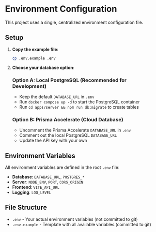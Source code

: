 # Environment Configuration

This project uses a single, centralized environment configuration file.

## Setup

1. **Copy the example file:**
   ```bash
   cp .env.example .env
   ```

2. **Choose your database option:**

   ### Option A: Local PostgreSQL (Recommended for Development)
   - Keep the default `DATABASE_URL` in `.env`
   - Run `docker compose up -d` to start the PostgreSQL container
   - Run `cd apps/server && npm run db:migrate` to create tables

   ### Option B: Prisma Accelerate (Cloud Database)
   - Uncomment the Prisma Accelerate `DATABASE_URL` in `.env`
   - Comment out the local PostgreSQL `DATABASE_URL`
   - Update the API key with your own

## Environment Variables

All environment variables are defined in the root `.env` file:

- **Database**: `DATABASE_URL`, `POSTGRES_*`
- **Server**: `NODE_ENV`, `PORT`, `CORS_ORIGIN`
- **Frontend**: `VITE_API_URL`
- **Logging**: `LOG_LEVEL`

## File Structure

- `.env` - Your actual environment variables (not committed to git)
- `.env.example` - Template with all available variables (committed to git)